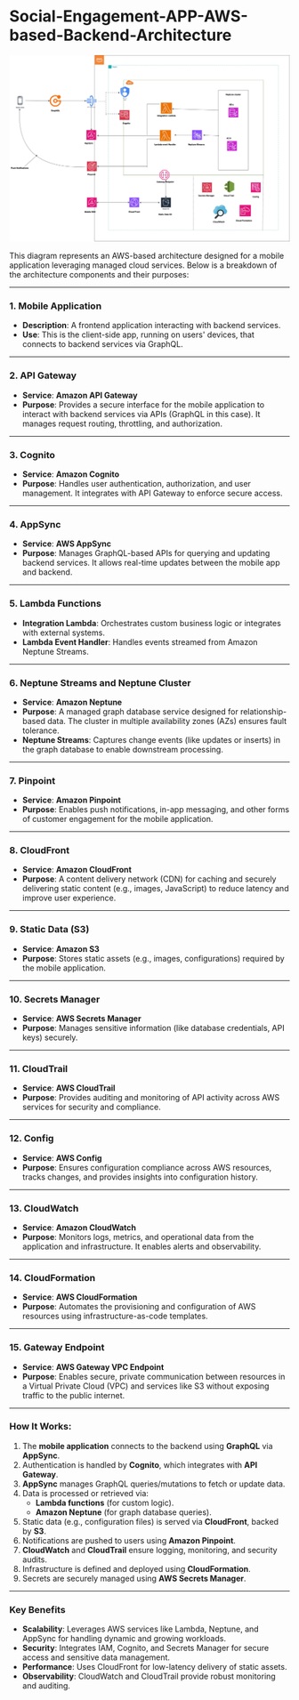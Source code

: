 # Social-Engagement-APP-AWS-based-Backend-Architecture

![image alt](https://github.com/Gautam-io-dev/Social-Engagement-APP-AWS-based-Backend-Architecture/blob/e62fe5db01391804d59f5f75785c8be173f3debe/Untitled%20Diagram.jpg)

This diagram represents an AWS-based architecture designed for a mobile application leveraging managed cloud services. 
Below is a breakdown of the architecture components and their purposes:


---

### **1. Mobile Application**
- **Description**: A frontend application interacting with backend services.
- **Use**: This is the client-side app, running on users' devices, that connects to backend services via GraphQL.

---

### **2. API Gateway**
- **Service**: **Amazon API Gateway**
- **Purpose**: Provides a secure interface for the mobile application to interact with backend services via APIs (GraphQL in this case). It manages request routing, throttling, and authorization.

---

### **3. Cognito**
- **Service**: **Amazon Cognito**
- **Purpose**: Handles user authentication, authorization, and user management. It integrates with API Gateway to enforce secure access.

---

### **4. AppSync**
- **Service**: **AWS AppSync**
- **Purpose**: Manages GraphQL-based APIs for querying and updating backend services. It allows real-time updates between the mobile app and backend.

---

### **5. Lambda Functions**
- **Integration Lambda**: Orchestrates custom business logic or integrates with external systems.
- **Lambda Event Handler**: Handles events streamed from Amazon Neptune Streams.

---

### **6. Neptune Streams and Neptune Cluster**
- **Service**: **Amazon Neptune**
- **Purpose**: A managed graph database service designed for relationship-based data. The cluster in multiple availability zones (AZs) ensures fault tolerance.
- **Neptune Streams**: Captures change events (like updates or inserts) in the graph database to enable downstream processing.

---

### **7. Pinpoint**
- **Service**: **Amazon Pinpoint**
- **Purpose**: Enables push notifications, in-app messaging, and other forms of customer engagement for the mobile application.

---

### **8. CloudFront**
- **Service**: **Amazon CloudFront**
- **Purpose**: A content delivery network (CDN) for caching and securely delivering static content (e.g., images, JavaScript) to reduce latency and improve user experience.

---

### **9. Static Data (S3)**
- **Service**: **Amazon S3**
- **Purpose**: Stores static assets (e.g., images, configurations) required by the mobile application.

---

### **10. Secrets Manager**
- **Service**: **AWS Secrets Manager**
- **Purpose**: Manages sensitive information (like database credentials, API keys) securely.

---

### **11. CloudTrail**
- **Service**: **AWS CloudTrail**
- **Purpose**: Provides auditing and monitoring of API activity across AWS services for security and compliance.

---

### **12. Config**
- **Service**: **AWS Config**
- **Purpose**: Ensures configuration compliance across AWS resources, tracks changes, and provides insights into configuration history.

---

### **13. CloudWatch**
- **Service**: **Amazon CloudWatch**
- **Purpose**: Monitors logs, metrics, and operational data from the application and infrastructure. It enables alerts and observability.

---

### **14. CloudFormation**
- **Service**: **AWS CloudFormation**
- **Purpose**: Automates the provisioning and configuration of AWS resources using infrastructure-as-code templates.

---

### **15. Gateway Endpoint**
- **Service**: **AWS Gateway VPC Endpoint**
- **Purpose**: Enables secure, private communication between resources in a Virtual Private Cloud (VPC) and services like S3 without exposing traffic to the public internet.

---

### **How It Works:**
1. The **mobile application** connects to the backend using **GraphQL** via **AppSync**.
2. Authentication is handled by **Cognito**, which integrates with **API Gateway**.
3. **AppSync** manages GraphQL queries/mutations to fetch or update data.
4. Data is processed or retrieved via:
   - **Lambda functions** (for custom logic).
   - **Amazon Neptune** (for graph database queries).
5. Static data (e.g., configuration files) is served via **CloudFront**, backed by **S3**.
6. Notifications are pushed to users using **Amazon Pinpoint**.
7. **CloudWatch** and **CloudTrail** ensure logging, monitoring, and security audits.
8. Infrastructure is defined and deployed using **CloudFormation**.
9. Secrets are securely managed using **AWS Secrets Manager**.

---

### **Key Benefits**
- **Scalability**: Leverages AWS services like Lambda, Neptune, and AppSync for handling dynamic and growing workloads.
- **Security**: Integrates IAM, Cognito, and Secrets Manager for secure access and sensitive data management.
- **Performance**: Uses CloudFront for low-latency delivery of static assets.
- **Observability**: CloudWatch and CloudTrail provide robust monitoring and auditing.


